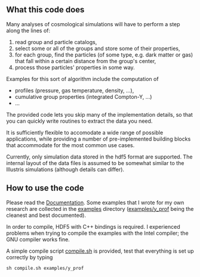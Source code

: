
## What this code does

Many analyses of cosmological simulations will have to perform a step along
the lines of:
1. read group and particle catalogs,
2. select some or all of the groups and store some of their properties,
3. for each group, find the particles (of some type, e.g. dark matter or gas)
   that fall within a certain distance from the group's center,
4. process those particles' properties in some way.

Examples for this sort of algorithm include the computation of
+ profiles (pressure, gas temperature, density, ...),
+ cumulative group properties (integrated Compton-Y, ...)
+ ...

The provided code lets you skip many of the implementation details, so that you can
quickly write routines to extract the data you need.

It is sufficiently flexible to accomodate a wide range of possible applications,
while providing a number of pre-implemented building blocks that accommodate for the
most common use cases.

Currently, only simulation data stored in the hdf5 format are supported.
The internal layout of the data files is assumed to be somewhat similar to the Illustris
simulations (although details can differ).


## How to use the code

Please read the
[Documentation](https://leanderthiele.github.io/group_particles/html/).
Some examples that I wrote for my own research are collected in the
[examples](examples)
directory ([examples/y\_prof](examples/y_prof) being the cleanest and best documented).

In order to compile, HDF5 with C++ bindings is required.
I experienced problems when trying to compile the examples with the Intel compiler;
the GNU compiler works fine.

A simple compile script [compile.sh](compile.sh) is provided, test that everything
is set up correctly by typing
```shell
sh compile.sh examples/y_prof
```
